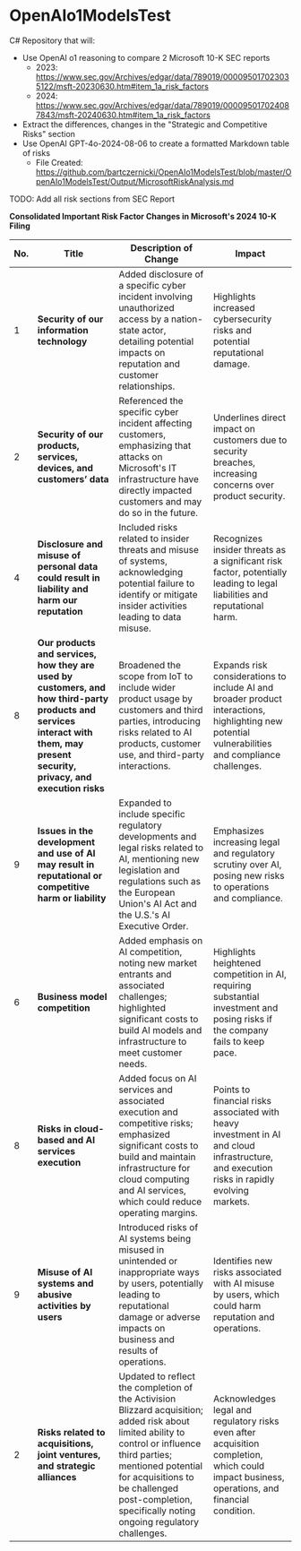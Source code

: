 # OpenAIo1ModelsTest

C# Repository that will:
* Use OpenAI o1 reasoning to compare 2 Microsoft 10-K SEC reports
  * 2023:  https://www.sec.gov/Archives/edgar/data/789019/000095017023035122/msft-20230630.htm#item_1a_risk_factors 
  * 2024:  https://www.sec.gov/Archives/edgar/data/789019/000095017024087843/msft-20240630.htm#item_1a_risk_factors 
* Extract the differences, changes in the "Strategic and Competitive Risks" section
* Use OpenAI GPT-4o-2024-08-06 to create a formatted Markdown table of risks
  * File Created: https://github.com/bartczernicki/OpenAIo1ModelsTest/blob/master/OpenAIo1ModelsTest/Output/MicrosoftRiskAnalysis.md  

TODO: Add all risk sections from SEC Report

**Consolidated Important Risk Factor Changes in Microsoft's 2024 10-K Filing**

| No. | Title                                                                                                                                                          | Description of Change                                                                                                                                                                                                                                                       | Impact                                                                                                                                                                                                                                     |
|-----|----------------------------------------------------------------------------------------------------------------------------------------------------------------|-----------------------------------------------------------------------------------------------------------------------------------------------------------------------------------------------------------------------------------------------------------------------------|--------------------------------------------------------------------------------------------------------------------------------------------------------------------------------------------------------------------------------------------|
| 1   | **Security of our information technology**                                                                                                                     | Added disclosure of a specific cyber incident involving unauthorized access by a nation-state actor, detailing potential impacts on reputation and customer relationships.                                                                                                   | Highlights increased cybersecurity risks and potential reputational damage.                                                                                                                                                                |
| 2   | **Security of our products, services, devices, and customers’ data**                                                                                           | Referenced the specific cyber incident affecting customers, emphasizing that attacks on Microsoft's IT infrastructure have directly impacted customers and may do so in the future.                                                                                          | Underlines direct impact on customers due to security breaches, increasing concerns over product security.                                                                                                                                  |
| 4   | **Disclosure and misuse of personal data could result in liability and harm our reputation**                                                                   | Included risks related to insider threats and misuse of systems, acknowledging potential failure to identify or mitigate insider activities leading to data misuse.                                                                                                          | Recognizes insider threats as a significant risk factor, potentially leading to legal liabilities and reputational harm.                                                                                                                   |
| 8   | **Our products and services, how they are used by customers, and how third-party products and services interact with them, may present security, privacy, and execution risks** | Broadened the scope from IoT to include wider product usage by customers and third parties, introducing risks related to AI products, customer use, and third-party interactions.                                                                                            | Expands risk considerations to include AI and broader product interactions, highlighting new potential vulnerabilities and compliance challenges.                                                                                           |
| 9   | **Issues in the development and use of AI may result in reputational or competitive harm or liability**                                                        | Expanded to include specific regulatory developments and legal risks related to AI, mentioning new legislation and regulations such as the European Union's AI Act and the U.S.'s AI Executive Order.                                                                        | Emphasizes increasing legal and regulatory scrutiny over AI, posing new risks to operations and compliance.                                                                                                                                 |
| 6   | **Business model competition**                                                                                                                                 | Added emphasis on AI competition, noting new market entrants and associated challenges; highlighted significant costs to build AI models and infrastructure to meet customer needs.                                                                                         | Highlights heightened competition in AI, requiring substantial investment and posing risks if the company fails to keep pace.                                                                                                              |
| 8   | **Risks in cloud-based and AI services execution**                                                                                                             | Added focus on AI services and associated execution and competitive risks; emphasized significant costs to build and maintain infrastructure for cloud computing and AI services, which could reduce operating margins.                                                     | Points to financial risks associated with heavy investment in AI and cloud infrastructure, and execution risks in rapidly evolving markets.                                                                                                |
| 9   | **Misuse of AI systems and abusive activities by users**                                                                                                       | Introduced risks of AI systems being misused in unintended or inappropriate ways by users, potentially leading to reputational damage or adverse impacts on business and results of operations.                                                                             | Identifies new risks associated with AI misuse by users, which could harm reputation and operations.                                                                                                                                        |
| 2   | **Risks related to acquisitions, joint ventures, and strategic alliances**                                                                                     | Updated to reflect the completion of the Activision Blizzard acquisition; added risk about limited ability to control or influence third parties; mentioned potential for acquisitions to be challenged post-completion, specifically noting ongoing regulatory challenges. | Acknowledges legal and regulatory risks even after acquisition completion, which could impact business, operations, and financial condition.                                                                                                |



